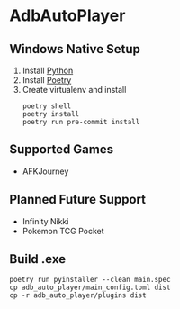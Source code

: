 # AdbAutoPlayer

## Windows Native Setup
1. Install [Python](https://www.python.org/downloads/)
2. Install [Poetry](https://python-poetry.org/docs/#installing-with-the-official-installer)
3. Create virtualenv and install
   ```shell
   poetry shell
   poetry install
   poetry run pre-commit install
   ```

## Supported Games
- AFKJourney

## Planned Future Support
- Infinity Nikki
- Pokemon TCG Pocket

## Build .exe
```shell
poetry run pyinstaller --clean main.spec
cp adb_auto_player/main_config.toml dist
cp -r adb_auto_player/plugins dist
```
